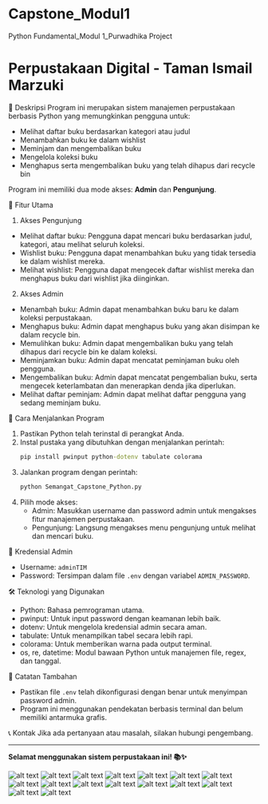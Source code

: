 # Capstone_Modul1
Python Fundamental_Modul 1_Purwadhika Project
# Perpustakaan Digital - Taman Ismail Marzuki

📖 Deskripsi
Program ini merupakan sistem manajemen perpustakaan berbasis Python yang memungkinkan pengguna untuk:
- Melihat daftar buku berdasarkan kategori atau judul
- Menambahkan buku ke dalam wishlist 
- Meminjam dan mengembalikan buku
- Mengelola koleksi buku 
- Menghapus serta mengembalikan buku yang telah dihapus dari recycle bin

Program ini memiliki dua mode akses: **Admin** dan **Pengunjung**.

📌 Fitur Utama
1. Akses Pengunjung
- Melihat daftar buku: Pengguna dapat mencari buku berdasarkan judul, kategori, atau melihat seluruh koleksi.
- Wishlist buku: Pengguna dapat menambahkan buku yang tidak tersedia ke dalam wishlist mereka.
- Melihat wishlist: Pengguna dapat mengecek daftar wishlist mereka dan menghapus buku dari wishlist jika diinginkan.

2. Akses Admin
- Menambah buku: Admin dapat menambahkan buku baru ke dalam koleksi perpustakaan.
- Menghapus buku: Admin dapat menghapus buku yang akan disimpan ke dalam recycle bin.
- Memulihkan buku: Admin dapat mengembalikan buku yang telah dihapus dari recycle bin ke dalam koleksi.
- Meminjamkan buku: Admin dapat mencatat peminjaman buku oleh pengguna.
- Mengembalikan buku: Admin dapat mencatat pengembalian buku, serta mengecek keterlambatan dan menerapkan denda jika diperlukan.
- Melihat daftar peminjam: Admin dapat melihat daftar pengguna yang sedang meminjam buku.

 🚀 Cara Menjalankan Program
1. Pastikan Python telah terinstal di perangkat Anda.
2. Instal pustaka yang dibutuhkan dengan menjalankan perintah:
   ```cmd
   pip install pwinput python-dotenv tabulate colorama
   ```
3. Jalankan program dengan perintah:
   ```cmd
   python Semangat_Capstone_Python.py
   ```
4. Pilih mode akses:
   - Admin: Masukkan username dan password admin untuk mengakses fitur manajemen perpustakaan.
   - Pengunjung: Langsung mengakses menu pengunjung untuk melihat dan mencari buku.

 🔑 Kredensial Admin
- Username: `adminTIM`
- Password: Tersimpan dalam file `.env` dengan variabel `ADMIN_PASSWORD`.

 🛠 Teknologi yang Digunakan
- Python: Bahasa pemrograman utama.
- pwinput: Untuk input password dengan keamanan lebih baik.
- dotenv: Untuk mengelola kredensial admin secara aman.
- tabulate: Untuk menampilkan tabel secara lebih rapi.
- colorama: Untuk memberikan warna pada output terminal.
- os, re, datetime: Modul bawaan Python untuk manajemen file, regex, dan tanggal.

 📌 Catatan Tambahan
- Pastikan file `.env` telah dikonfigurasi dengan benar untuk menyimpan password admin.
- Program ini menggunakan pendekatan berbasis terminal dan belum memiliki antarmuka grafis.

 📞 Kontak
Jika ada pertanyaan atau masalah, silakan hubungi pengembang.

---

**Selamat menggunakan sistem perpustakaan ini! 📚✨**

![alt text](FlowchartLoginSistem.png)
![alt text](FlowchartMenuUtama.png)
![alt text](FlowchartTambahBuku.png)
![alt text](FlowchartHapusBuku.png)
![alt text](FlowchartLihatDaftarBuku.png)
![alt text](FlowchartPinjamBuku.png)
![alt text](FlowchartKembalikanBuku.png)
![alt text](FlowchartDaftarPeminjam.png)
![alt text](FlowchartMemulihkanBuku.png)
![alt text](FlowchartMenuPengunjung.png)
![alt text](FlowchartMenuWishlist.png)
![alt text](FlowchartTambahBukukeWishlist.png)
![alt text](FlowchartHapusBukudiWishlist.png)
![alt text](FlowchartLihatWishlist.png)
![alt text](FlowchartSortingBuku.png)
![alt text](FlowchartCekWishlistSetelahPengembalian.png)
